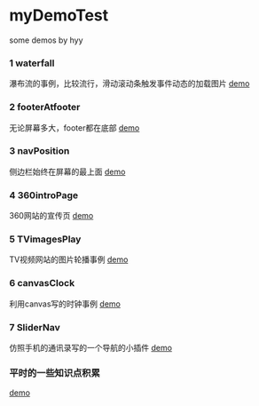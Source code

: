# myDemoTest
some demos by hyy
<h3>1 waterfall</h3>
<p>瀑布流的事例，比较流行，滑动滚动条触发事件动态的加载图片   <a href="/demo/waterfall.html">demo</a></p>
<h3>2 footerAtfooter</h3>
<p>无论屏幕多大，footer都在底部  <a href="/demo/footerAtfooter.html">demo</a></p>
<h3>3 navPosition</h3>
<p>侧边栏始终在屏幕的最上面  <a href="/demo/navPosition.html">demo</a></p>
<h3>4 360introPage</h3>
<p>360网站的宣传页  <a href="/demo/360introPage.html">demo</a></p>
<h3>5 TVimagesPlay</h3>
<p>TV视频网站的图片轮播事例 <a href="/demo/TVimagesPlay.html">demo</a></p>
<h3>6 canvasClock</h3>
<p>利用canvas写的时钟事例 <a href="/demo/canvasClock.html">demo</a></p>
<h3>7 SliderNav</h3>
<p>仿照手机的通讯录写的一个导航的小插件 <a href="/demo/SliderNav.html">demo</a></p>
<h3>平时的一些知识点积累</h3>
<p> <a href="/demo/point/smallPoint.html">demo</a></p>